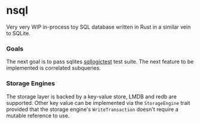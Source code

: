 # nsql

Very very WIP in-process toy SQL database written in Rust in a similar vein to SQLite.

### Goals

The next goal is to pass sqlites [sqllogictest](https://www.sqlite.org/sqllogictest/doc/trunk/about.wiki) test suite.
The next feature to be implemented is correlated subqueries.

### Storage Engines

The storage layer is backed by a key-value store, LMDB and redb are supported.
Other key value can be implemented via the `StorageEngine` trait provided
that the storage engine's `WriteTransaction` doesn't require a mutable reference to use.

